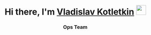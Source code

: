 <h1 align="center">Hi there, I'm <a href="http://t.me/vkotletkin" target="_blank">Vladislav Kotletkin</a> 
<img src="https://github.com/blackcater/blackcater/raw/main/images/Hi.gif" height="32"/></h1>
<h3 align="center">Ops Team</h3>
